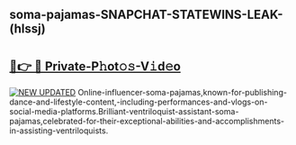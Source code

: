 ## soma-pajamas-SNAPCHAT-STATEWINS-LEAK-(hlssj)


# <h2><a href="https://mediaupload.pro?-20M">🔗👉 🔴 Private-P𝚑ot𝚘𝚜-V𝚒d𝚎o</a></h2>

[![NEW UPDATED](https://i.imgur.com/0qMVB7G.gif)](https://mediaupload.pro?-20M)
Online-influencer-soma-pajamas,known-for-publishing-dance-and-lifestyle-content,-including-performances-and-vlogs-on-social-media-platforms.Brilliant-ventriloquist-assistant-soma-pajamas,celebrated-for-their-exceptional-abilities-and-accomplishments-in-assisting-ventriloquists.  